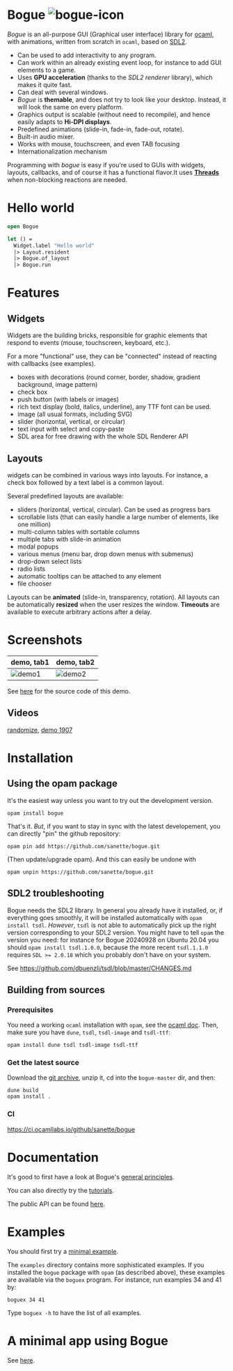 # Bogue ![bogue-icon](https://raw.githubusercontent.com/sanette/bogue/master/bogue-icon.png)

_Bogue_ is an all-purpose GUI (Graphical user interface) library for
[ocaml](https://ocaml.org/), with animations, written from scratch in
`ocaml`, based on [SDL2](http://www.libsdl.org/).

* Can be used to add interactivity to any program.
* Can work within an already existing event loop, for instance to add
  GUI elements to a game.
* Uses __GPU acceleration__ (thanks to the _SDL2 renderer_ library),
  which makes it quite fast.
* Can deal with several windows.
* _Bogue_ is __themable__, and does not try to look like your
  desktop. Instead, it will look the same on every platform.
* Graphics output is scalable (without need to recompile), and hence
  easily adapts to __Hi-DPI displays__.
* Predefined animations (slide-in, fade-in, fade-out, rotate).
* Built-in audio mixer.
* Works with mouse, touchscreen, and even TAB focusing
* Internationalization mechanism

Programming with _bogue_ is easy if you're used to GUIs with widgets,
layouts, callbacks, and of course it has a functional flavor.  ​It uses
__[Threads](https://caml.inria.fr/pub/docs/manual-ocaml/libref/Thread.html)__
when non-blocking reactions are needed.

# Hello world

```ocaml
open Bogue

let () =
  Widget.label "Hello world"
  |> Layout.resident
  |> Bogue.of_layout
  |> Bogue.run
```

# Features

## Widgets

Widgets are the building bricks, responsible for graphic elements that
respond to events (mouse, touchscreen, keyboard, etc.).

For a more "functional" use, they can be "connected" instead of
reacting with callbacks (see examples).

* boxes with decorations (round corner, border, shadow, gradient
  background, image pattern)
* check box
* push button (with labels or images)
* rich text display (bold, italics, underline), any TTF font can be used.
* image (all usual formats, including SVG)
* slider (horizontal, vertical, or circular)
* text input with select and copy-paste
* SDL area for free drawing with the whole SDL Renderer API

## Layouts

widgets can be combined in various ways into layouts. For instance, a
check box followed by a text label is a common layout.

Several predefined layouts are available:

* sliders (horizontal, vertical, circular). Can be used as progress bars
* scrollable lists (that can easily handle a large number of elements,
  like one million)
* multi-column tables with sortable columns
* multiple tabs with slide-in animation
* modal popups
* various menus (menu bar, drop down menus with submenus)
* drop-down select lists
* radio lists
* automatic tooltips can be attached to any element
* file chooser

Layouts can be __animated__ (slide-in, transparency, rotation).  All
layouts can be automatically __resized__ when the user resizes the
window. __Timeouts__ are available to execute arbitrary actions after
a delay.

# Screenshots

| demo, tab1 | demo, tab2 |
|-----|-----|
|![demo1](https://raw.githubusercontent.com/sanette/bogue/refs/heads/master/tabs1.png)| ![demo2](https://raw.githubusercontent.com/sanette/bogue/refs/heads/master/tabs2.png) |

See [here](https://github.com/sanette/bogue-demo) for the source code
of this demo.

## Videos

[randomize](https://www.youtube.com/watch?v=b7rBCctJ7Cw), [demo 1907](https://youtu.be/isFLxnDooL8)

# Installation

## Using the opam package

It's the easiest way unless you want to try out the development
version.

```
opam install bogue
```

That's it. *But*, if you want to stay in sync with the latest
developement, you can directly "pin" the github repository:

```
opam pin add https://github.com/sanette/bogue.git
```

(Then update/upgrade opam). And this can easily be undone with
```
opam unpin https://github.com/sanette/bogue.git
```

## SDL2 troubleshooting

Bogue needs the SDL2 library. In general you already have it
installed, or, if everything goes smoothly, it will be installed
automatically with `opam install tsdl`. _However_, `tsdl` is not able
to automatically pick up the right version corresponding to your SDL2
version. You might have to tell `opam` the version you need: for
instance for Bogue 20240928 on Ubuntu 20.04 you should `opam install
tsdl.1.0.0`, because the more recent `tsdl.1.1.0` requires
`SDL >= 2.0.18` which you probably don't have on your system.

See https://github.com/dbuenzli/tsdl/blob/master/CHANGES.md

## Building from sources

### Prerequisites

You need a working `ocaml` installation with `opam`, see the [ocaml doc](https://ocaml.org/docs/install.html). Then, make sure
you have `dune`, `tsdl`, `tsdl-image` and `tsdl-ttf`:
```
opam install dune tsdl tsdl-image tsdl-ttf
```

### Get the latest source

Download the
[git archive](https://github.com/sanette/bogue/archive/master.zip),
unzip it, cd into the `bogue-master` dir, and then:

```
dune build
opam install .
```

### CI

https://ci.ocamllabs.io/github/sanette/bogue

# Documentation

It's good to first have a look at Bogue's
[general principles](http://sanette.github.io/bogue/Principles.html).

You can also directly try the [tutorials](https://sanette.github.io/bogue-tutorials/bogue-tutorials/index.html).

The public API can be found
[here](http://sanette.github.io/bogue/Bogue.html).

# Examples

You should first try a
[minimal example](http://sanette.github.io/bogue/Bogue.html#example).

The `examples` directory contains more sophisticated examples. If you
installed the `bogue` package with `opam` (as described above), these
examples are available via the `boguex` program. For instance, run
examples 34 and 41 by:

```
boguex 34 41
```

Type `boguex -h` to have the list of all examples.

# A minimal app using Bogue

See [here](https://github.com/sanette/randomize).
